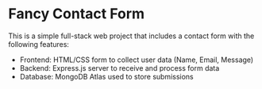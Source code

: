# Fancy Contact Form

This is a simple full-stack web project that includes a contact form with the following features:

- Frontend: HTML/CSS form to collect user data (Name, Email, Message)
- Backend: Express.js server to receive and process form data
- Database: MongoDB Atlas used to store submissions



